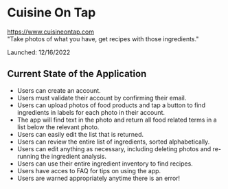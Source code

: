 # Cuisine On Tap
https://www.cuisineontap.com \
"Take photos of what you have, get recipes with those ingredients."

Launched: 12/16/2022

## Current State of the Application
- Users can create an account.
- Users must validate their account by confirming their email.
- Users can upload photos of food products and tap a button to find ingredients in labels for each photo in their account.
- The app will find text in the photo and return all food related terms in a list below the relevant photo.
- Users can easily edit the list that is returned.
- Users can review the entire list of ingredients, sorted alphabetically.
- Users can edit anything as necessary, including deleting photos and re-running the ingredient analysis.
- Users can use their entire ingredient inventory to find recipes.
- Users have acces to FAQ for tips on using the app.
- Users are warned appropriately anytime there is an error!
